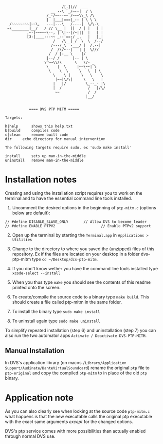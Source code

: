 

                              /[-])//  ___
                         __ --\ `_/~--|  / \
                       /_-/~~--~~ /~~~\\_\ /\
                       |  |___|===|_-- | \ \ \
     _/~~~~~~~~|~~\,   ---|---\___/----|  \/\-\
     ~\________|__/   / // \__ |  ||  / | |   | |
              ,~-|~~~~~\--, | \|--|/~|||  |   | |
              [3-|____---~~ _--'==;/ _,   |   |_|
                          /   /\__|_/  \  \__/--/
                         /---/_\  -___/ |  /,--|
                         /  /\/~--|   | |  \///
                        /  / |-__ \    |/
                       |--/ /      |-- | \
                      \^~~\\/\      \   \/- _
                       \    |  \     |~~\~~| \
                        \    \  \     \   \  | \
                          \    \ |     \   \    \
                           |~~|\/\|     \   \   |
                          |   |/         \_--_- |\
                          |  /            /   |/\/
                           ~~             /  /
                                         |__/


               ==== DVS PTP MITM =====

    Targets:

	h|help		shows this help.txt
	b|build		compiles code
	c|clean		remove built code
	dir		echo directory for manual intervention

    The following targets require sudo, ex 'sudo make install'

	install		sets up man-in-the-middle
	uninstall	remove man-in-the-middle


# Installation notes


Creating and using the installation script requires you to work on the terminal and to have the essential command line tools installed.

1. Uncomment the desired options in the beginning of `ptp-mitm.c` (options below are default):
```
// #define DISABLE_SLAVE_ONLY 		// Allow DVS to become leader
// #define ENABLE_PTPV2 					// Enable PTPv2 support
```
2. Open up the terminal by starting the `Terminal.app` in `Applications > Utilities`
3. Change to the directory to where you saved the (unzipped) files of this repository. Ex if the files are located on your desktop in a folder dvs-ptp-mitm type `cd ~/Desktop/dcs-ptp-mitm`.
4. If you don't know wether you have the command line tools installed type `xcode-select --install`
5. When you thus type `make` you should see the contents of this readme printed onto the screen.
7. To create/compile the source code to a binary type `make build`. This should create a file called ptp-mitm in the same folder.
8. To install the binary type `sudo make install`

9. To uninstall again type `sudo make uninstall`

To simplify repeated installation (step 6) and uninstallation (step 7) you can also run the two automator apps `Activate / Deactivate DVS-PTP-MITM`.


## Manual Installation

In DVS's application library (on macos `/Library/Application Support/Audinate/DanteVirtualSoundcard`) rename the original `ptp` file to `ptp-original` and copy the compiled `ptp-mitm` to in place of the old `ptp` binary.



# Application note

As you can also clearly see when looking at the source code `ptp-mitm.c` what happens is that the new executable calls the original ptp executable with the exact same arguments *except* for the changed options.

DVS's ptp service comes with more possibilities than actually enabled through normal DVS use.
